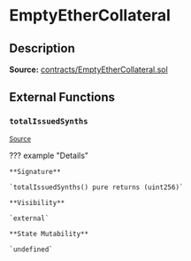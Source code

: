 # EmptyEtherCollateral

## Description

**Source:** [contracts/EmptyEtherCollateral.sol](https://github.com/Synthetixio/synthetix/tree/v2.38.0-alpha/contracts/EmptyEtherCollateral.sol)

## External Functions

### `totalIssuedSynths`

<sub>[Source](https://github.com/Synthetixio/synthetix/tree/v2.38.0-alpha/contracts/EmptyEtherCollateral.sol#L7)</sub>

??? example "Details"

    **Signature**

    `totalIssuedSynths() pure returns (uint256)`

    **Visibility**

    `external`

    **State Mutability**

    `undefined`
